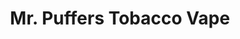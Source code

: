 ---
title: "Mr. Puffers Tobacco Vape"
url: /richmond-city/mr-puffers-tobacco-vape/
shop: tobacco
---